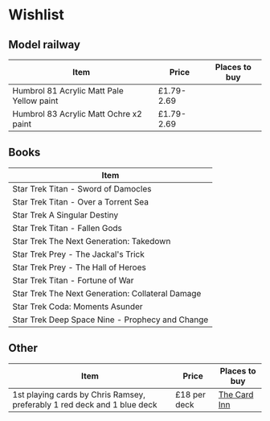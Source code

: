 # Wishlist
## Model railway
| Item | Price | Places to buy |
| --- | --- | --- |
| Humbrol 81 Acrylic Matt Pale Yellow paint | £1.79-2.69 | []() |
| Humbrol 83 Acrylic Matt Ochre x2 paint | £1.79-2.69 | []() |

## Books
| Item |
| --- |
| Star Trek Titan - Sword of Damocles |
| Star Trek Titan - Over a Torrent Sea |
| Star Trek A Singular Destiny |
| Star Trek Titan - Fallen Gods |
| Star Trek The Next Generation: Takedown |
| Star Trek Prey - The Jackal's Trick |
| Star Trek Prey - The Hall of Heroes |
| Star Trek Titan - Fortune of War |
| Star Trek The Next Generation: Collateral Damage |
| Star Trek Coda: Moments Asunder |
| Star Trek Deep Space Nine - Prophecy and Change |

## Other
| Item | Price | Places to buy |
| --- | --- | --- |
| 1st playing cards by Chris Ramsey, preferably 1 red deck and 1 blue deck | £18 per deck | [The Card Inn](https://thecardinn.co.uk/collections/chris-ramsay/products/1st-playing-cards-x-bicycle-chris-ramsay) |